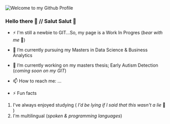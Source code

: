 ![Welcome to my Github Profile](https://user-images.githubusercontent.com/38241109/126204094-aed8f15e-abed-45f5-9e89-6baf5b932ef8.gif)
<!--
**lubnaa25/lubnaa25** is a ✨ _special_ ✨ repository because its `README.md` (this file) appears on your GitHub profile.
-->

### Hello there 👋 // Salut Salut 👋 

- ⚡ I'm still a newbie to GIT...So, my page is a Work In Progres (*bear with me* :grimacing:)

- 🌱 I’m currently pursuing my Masters in Data Science & Business Analytics

- 🔭 I’m currently working on my masters thesis; Early Autism Detection (*coming soon on my GIT*)

- 📫 How to reach me: ...

- ⚡ Fun facts  
1. I've always enjoyed studying ( *I'd be lying if I said that this wasn't a lie* :shushing_face: )   
2. I'm multilingual (*spoken & programming languages*)  

